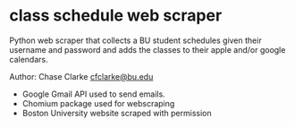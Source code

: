 # class schedule web scraper
Python web scraper that collects a BU student schedules given their username and password and adds the classes to their apple and/or google calendars.

Author: Chase Clarke cfclarke@bu.edu


* Google Gmail API used to send emails.  
* Chomium package used for webscraping
* Boston University website scraped with permission
